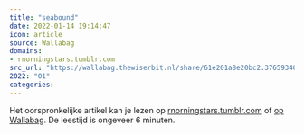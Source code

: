 ```yaml
---
title: "seabound"
date: 2022-01-14 19:14:47
icon: article
source: Wallabag
domains:
- rnorningstars.tumblr.com
src_url: "https://wallabag.thewiserbit.nl/share/61e201a8e20bc2.37659340"
2022: "01"
categories:
---
```

Het oorspronkelijke artikel kan je lezen op [rnorningstars.tumblr.com](https://rnorningstars.tumblr.com/post/671029567145836544/theres-also-a-large-grey-area-between-an) of [op Wallabag](https://wallabag.thewiserbit.nl/share/61e201a8e20bc2.37659340). De leestijd is ongeveer 6 minuten.